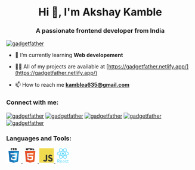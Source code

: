 <h1 align="center">Hi 👋, I'm Akshay Kamble</h1>
<h3 align="center">A passionate frontend developer from India</h3>

<p align="left"> <a href="https://twitter.com/gadgetfather" target="blank"><img src="https://img.shields.io/twitter/follow/gadgetfather?logo=twitter&style=for-the-badge" alt="gadgetfather" /></a> </p>

- 🌱 I’m currently learning **Web developement**

- 👨‍💻 All of my projects are available at [https://gadgetfather.netlify.app/](https://gadgetfather.netlify.app/)

- 📫 How to reach me **kamblea635@gmail.com**

<h3 align="left">Connect with me:</h3>
<p align="left">
<a href="https://twitter.com/gadgetfather" target="blank"><img align="center" src="https://raw.githubusercontent.com/rahuldkjain/github-profile-readme-generator/master/src/images/icons/Social/twitter.svg" alt="gadgetfather" height="30" width="40" /></a>
<a href="https://linkedin.com/in/gadgetfather" target="blank"><img align="center" src="https://raw.githubusercontent.com/rahuldkjain/github-profile-readme-generator/master/src/images/icons/Social/linked-in-alt.svg" alt="gadgetfather" height="30" width="40" /></a>
<a href="https://codesandbox.com/gadgetfather" target="blank"><img align="center" src="https://cdn.jsdelivr.net/npm/simple-icons@3.0.1/icons/codesandbox.svg" alt="gadgetfather" height="30" width="40" /></a>
<a href="https://fb.com/gadgetfather" target="blank"><img align="center" src="https://raw.githubusercontent.com/rahuldkjain/github-profile-readme-generator/master/src/images/icons/Social/facebook.svg" alt="gadgetfather" height="30" width="40" /></a>
<a href="https://instagram.com/gadgetfather" target="blank"><img align="center" src="https://raw.githubusercontent.com/rahuldkjain/github-profile-readme-generator/master/src/images/icons/Social/instagram.svg" alt="gadgetfather" height="30" width="40" /></a>
</p>

<h3 align="left">Languages and Tools:</h3>
<p align="left">  <a href="https://www.w3schools.com/css/" target="_blank"> <img src="https://raw.githubusercontent.com/devicons/devicon/master/icons/css3/css3-original-wordmark.svg" alt="css3" width="40" height="40"/> </a> <a href="https://www.w3.org/html/" target="_blank"> <img src="https://raw.githubusercontent.com/devicons/devicon/master/icons/html5/html5-original-wordmark.svg" alt="html5" width="40" height="40"/> </a> <a href="https://developer.mozilla.org/en-US/docs/Web/JavaScript" target="_blank"> <img src="https://raw.githubusercontent.com/devicons/devicon/master/icons/javascript/javascript-original.svg" alt="javascript" width="40" height="40"/> </a> <a href="https://reactjs.org/" target="_blank"> <img src="https://raw.githubusercontent.com/devicons/devicon/master/icons/react/react-original-wordmark.svg" alt="react" width="40" height="40"/> </a> </p>

